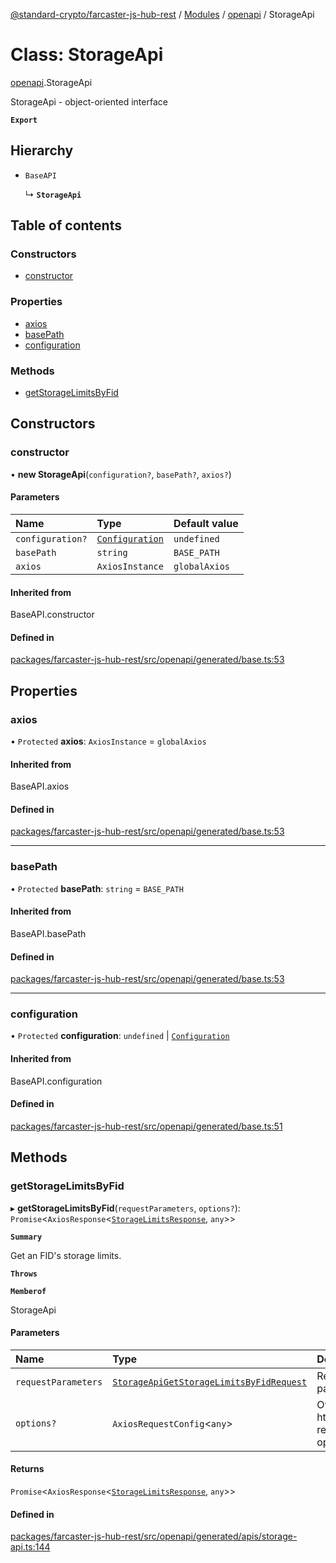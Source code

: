 [@standard-crypto/farcaster-js-hub-rest](../README.md) / [Modules](../modules.md) / [openapi](../modules/openapi.md) / StorageApi

# Class: StorageApi

[openapi](../modules/openapi.md).StorageApi

StorageApi - object-oriented interface

**`Export`**

## Hierarchy

- `BaseAPI`

  ↳ **`StorageApi`**

## Table of contents

### Constructors

- [constructor](openapi.StorageApi.md#constructor)

### Properties

- [axios](openapi.StorageApi.md#axios)
- [basePath](openapi.StorageApi.md#basepath)
- [configuration](openapi.StorageApi.md#configuration)

### Methods

- [getStorageLimitsByFid](openapi.StorageApi.md#getstoragelimitsbyfid)

## Constructors

### constructor

• **new StorageApi**(`configuration?`, `basePath?`, `axios?`)

#### Parameters

| Name | Type | Default value |
| :------ | :------ | :------ |
| `configuration?` | [`Configuration`](openapi.Configuration.md) | `undefined` |
| `basePath` | `string` | `BASE_PATH` |
| `axios` | `AxiosInstance` | `globalAxios` |

#### Inherited from

BaseAPI.constructor

#### Defined in

[packages/farcaster-js-hub-rest/src/openapi/generated/base.ts:53](https://github.com/standard-crypto/farcaster-js/blob/main/packages/farcaster-js-hub-rest/src/openapi/generated/base.ts#L53)

## Properties

### axios

• `Protected` **axios**: `AxiosInstance` = `globalAxios`

#### Inherited from

BaseAPI.axios

#### Defined in

[packages/farcaster-js-hub-rest/src/openapi/generated/base.ts:53](https://github.com/standard-crypto/farcaster-js/blob/main/packages/farcaster-js-hub-rest/src/openapi/generated/base.ts#L53)

___

### basePath

• `Protected` **basePath**: `string` = `BASE_PATH`

#### Inherited from

BaseAPI.basePath

#### Defined in

[packages/farcaster-js-hub-rest/src/openapi/generated/base.ts:53](https://github.com/standard-crypto/farcaster-js/blob/main/packages/farcaster-js-hub-rest/src/openapi/generated/base.ts#L53)

___

### configuration

• `Protected` **configuration**: `undefined` \| [`Configuration`](openapi.Configuration.md)

#### Inherited from

BaseAPI.configuration

#### Defined in

[packages/farcaster-js-hub-rest/src/openapi/generated/base.ts:51](https://github.com/standard-crypto/farcaster-js/blob/main/packages/farcaster-js-hub-rest/src/openapi/generated/base.ts#L51)

## Methods

### getStorageLimitsByFid

▸ **getStorageLimitsByFid**(`requestParameters`, `options?`): `Promise`<`AxiosResponse`<[`StorageLimitsResponse`](../interfaces/openapi.StorageLimitsResponse.md), `any`\>\>

**`Summary`**

Get an FID\'s storage limits.

**`Throws`**

**`Memberof`**

StorageApi

#### Parameters

| Name | Type | Description |
| :------ | :------ | :------ |
| `requestParameters` | [`StorageApiGetStorageLimitsByFidRequest`](../interfaces/openapi.StorageApiGetStorageLimitsByFidRequest.md) | Request parameters. |
| `options?` | `AxiosRequestConfig`<`any`\> | Override http request option. |

#### Returns

`Promise`<`AxiosResponse`<[`StorageLimitsResponse`](../interfaces/openapi.StorageLimitsResponse.md), `any`\>\>

#### Defined in

[packages/farcaster-js-hub-rest/src/openapi/generated/apis/storage-api.ts:144](https://github.com/standard-crypto/farcaster-js/blob/main/packages/farcaster-js-hub-rest/src/openapi/generated/apis/storage-api.ts#L144)
